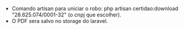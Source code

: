 - Comando artisan para uniciar o robo: php artisan certidao:download "28.625.074/0001-32" (o cnpj que escolher).
- O PDF sera salvo no storage do laravel.

